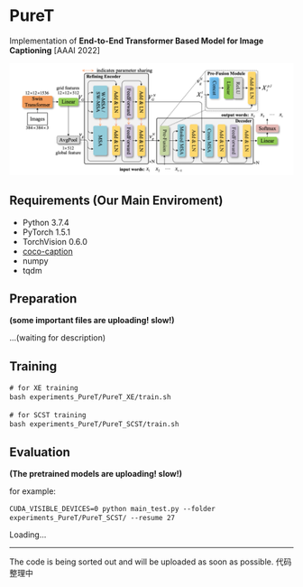 # PureT
Implementation of __End-to-End Transformer Based Model for Image Captioning__ [AAAI 2022]

![architecture](./imgs/architecture.png)

## Requirements (Our Main Enviroment)
+ Python 3.7.4
+ PyTorch 1.5.1
+ TorchVision 0.6.0
+ [coco-caption](https://github.com/tylin/coco-caption)
+ numpy
+ tqdm

## Preparation
__(some important files are uploading! slow!)__

...(waiting for description)

## Training
```
# for XE training
bash experiments_PureT/PureT_XE/train.sh

# for SCST training
bash experiments_PureT/PureT_SCST/train.sh
```

## Evaluation
__(The pretrained models are uploading! slow!)__

for example:
```
CUDA_VISIBLE_DEVICES=0 python main_test.py --folder experiments_PureT/PureT_SCST/ --resume 27
```

Loading...

___
The code is being sorted out and will be uploaded as soon as possible.
代码整理中
